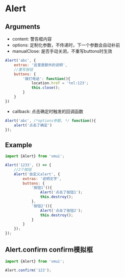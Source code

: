 Alert
==================

## Arguments 

* content: 警告框内容
* options: 定制化参数，不传递时，下一个参数会自动补前
* manualClose: 是否手动关闭，不重写buttons时生效

```js
Alert('abc', {
    extras: '这里是额外的说明',
    //重写按钮
    buttons: {
        '拨打电话': function(){
            location.href = 'tel:123';
            this.close();
        }
    }
})
```

* callback: 点击确定时触发的回调函数

```js
Alert('abc', /*options参数, */ function(){
    alert('点击了确定') 
});
```

## Example

```js
import {Alert} from 'vmui';

Alert('1233', () => {
    //2个按钮
    Alert('自定义alert', {
        extras: '说明文字',
        buttons: {
            '按钮1'(){
                Alert('点击了按钮1');
                this.destroy();
            },
            '按钮2'(){
                Alert('点击了按钮2');
                this.destroy();
            }
        }
    });
});
```

## Alert.confirm confirm模拟框

```js
import {Alert} from 'vmui';

Alert.confirm('123');
```